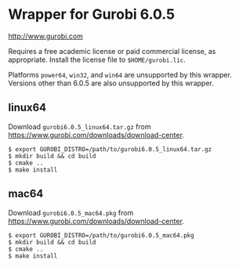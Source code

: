 Wrapper for Gurobi 6.0.5
========================

<http://www.gurobi.com>

Requires a free academic license or paid commercial license, as appropriate.
Install the license file to `$HOME/gurobi.lic`.

Platforms `power64`, `win32`, and `win64` are unsupported by this wrapper.
Versions other than 6.0.5 are also unsupported by this wrapper.

linux64
-------

Download `gurobi6.0.5_linux64.tar.gz` from
<https://www.gurobi.com/downloads/download-center>.

```
$ export GUROBI_DISTRO=/path/to/gurobi6.0.5_linux64.tar.gz
$ mkdir build && cd build
$ cmake ..
$ make install
```

mac64
-----

Download `gurobi6.0.5_mac64.pkg` from
<https://www.gurobi.com/downloads/download-center>.

```
$ export GUROBI_DISTRO=/path/to/gurobi6.0.5_mac64.pkg
$ mkdir build && cd build
$ cmake ..
$ make install
```